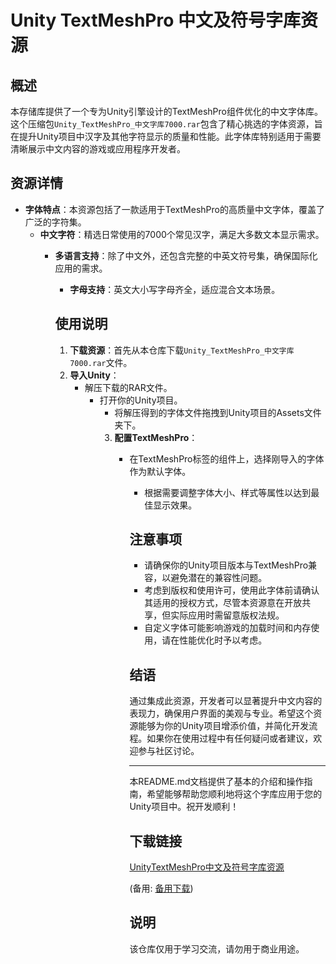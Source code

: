 # Unity TextMeshPro 中文及符号字库资源

## 概述

本存储库提供了一个专为Unity引擎设计的TextMeshPro组件优化的中文字体库。这个压缩包`Unity_TextMeshPro_中文字库7000.rar`包含了精心挑选的字体资源，旨在提升Unity项目中汉字及其他字符显示的质量和性能。此字体库特别适用于需要清晰展示中文内容的游戏或应用程序开发者。

## 资源详情

- **字体特点**：本资源包括了一款适用于TextMeshPro的高质量中文字体，覆盖了广泛的字符集。
    - **中文字符**：精选日常使用的7000个常见汉字，满足大多数文本显示需求。
        - **多语言支持**：除了中文外，还包含完整的中英文符号集，确保国际化应用的需求。
            - **字母支持**：英文大小写字母齐全，适应混合文本场景。

            ## 使用说明

            1. **下载资源**：首先从本仓库下载`Unity_TextMeshPro_中文字库7000.rar`文件。
            2. **导入Unity**：
               - 解压下载的RAR文件。
                  - 打开你的Unity项目。
                     - 将解压得到的字体文件拖拽到Unity项目的Assets文件夹下。
                     3. **配置TextMeshPro**：
                        - 在TextMeshPro标签的组件上，选择刚导入的字体作为默认字体。
                           - 根据需要调整字体大小、样式等属性以达到最佳显示效果。

                           ## 注意事项

                           - 请确保你的Unity项目版本与TextMeshPro兼容，以避免潜在的兼容性问题。
                           - 考虑到版权和使用许可，使用此字体前请确认其适用的授权方式，尽管本资源意在开放共享，但实际应用时需留意版权法规。
                           - 自定义字体可能影响游戏的加载时间和内存使用，请在性能优化时予以考虑。

                           ## 结语

                           通过集成此资源，开发者可以显著提升中文内容的表现力，确保用户界面的美观与专业。希望这个资源能够为你的Unity项目增添价值，并简化开发流程。如果你在使用过程中有任何疑问或者建议，欢迎参与社区讨论。

                           ---

                           本README.md文档提供了基本的介绍和操作指南，希望能够帮助您顺利地将这个字库应用于您的Unity项目中。祝开发顺利！

                           ## 下载链接
                           [UnityTextMeshPro中文及符号字库资源](https://pan.quark.cn/s/002bb7ce44e4) 

                           (备用: [备用下载](https://pan.baidu.com/s/1rWvSsftNx5slNZ-ed-8fyw?pwd=1234))

                           ## 说明

                           该仓库仅用于学习交流，请勿用于商业用途。
